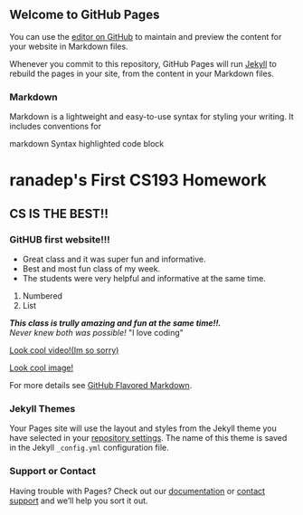 ## Welcome to GitHub Pages

You can use the [editor on GitHub](https://github.com/kalutes/CS193_Fall18_Lab1/edit/master/index.md) to maintain and preview the content for your website in Markdown files.

Whenever you commit to this repository, GitHub Pages will run [Jekyll](https://jekyllrb.com/) to rebuild the pages in your site, from the content in your Markdown files.

### Markdown

Markdown is a lightweight and easy-to-use syntax for styling your writing. It includes conventions for

markdown
Syntax highlighted code block

# ranadep's First CS193 Homework
## CS IS THE BEST!!
### GitHUB first website!!!



- Great class and it was super fun and informative.
- Best and most fun class of my week.
- The students were very helpful and informative at the same time.


1. Numbered
2. List

***This class is trully amazing and fun at the same time!!.***  
_Never knew both was possible!_ 
"I love coding"


[Look cool video!(Im so sorry)](https://www.youtube.com/watch?v=dQw4w9WgXcQ)


[Look cool image!](https://github.com/Purdue-CS193/homework-0-ranadep/assets/143107549/8b8d3d8c-07d5-4005-a776-eaed5cc3e199)



For more details see [GitHub Flavored Markdown](https://guides.github.com/features/mastering-markdown/).

### Jekyll Themes

Your Pages site will use the layout and styles from the Jekyll theme you have selected in your [repository settings](https://github.com/kalutes/CS193_Fall18_Lab1/settings). The name of this theme is saved in the Jekyll `_config.yml` configuration file.

### Support or Contact

Having trouble with Pages? Check out our [documentation](https://help.github.com/categories/github-pages-basics/) or [contact support](https://github.com/contact) and we’ll help you sort it out.
